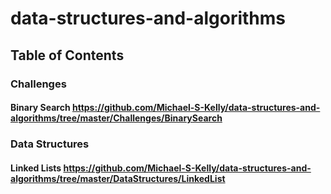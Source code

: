# data-structures-and-algorithms


## Table of Contents

### Challenges
#### Binary Search https://github.com/Michael-S-Kelly/data-structures-and-algorithms/tree/master/Challenges/BinarySearch

### Data Structures
#### Linked Lists https://github.com/Michael-S-Kelly/data-structures-and-algorithms/tree/master/DataStructures/LinkedList
